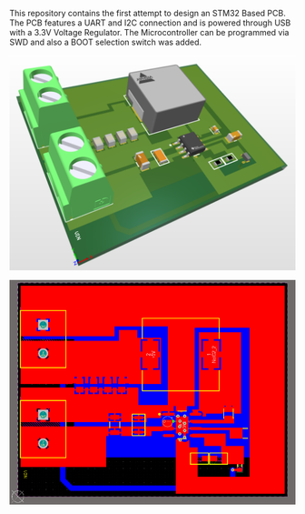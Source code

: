 This repository contains the first attempt to design an STM32 Based PCB. The PCB features a UART and I2C connection and is powered through USB with a 3.3V Voltage Regulator. 
The Microcontroller can be programmed via SWD and also a BOOT selection switch was added.

<p align="center">
  
<img src="https://github.com/astasinos/Personal-Projects/blob/main/PCB Design/5V 3A Buck Converter/3DView.png">
</p>

<p align="center">
  
<img src="https://github.com/astasinos/Personal-Projects/blob/main/PCB Design/5V 3A Buck Converter/Layout.png">
</p>
